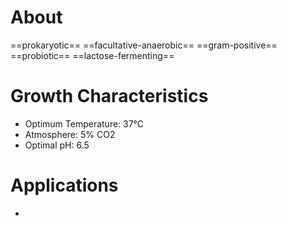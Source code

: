 # About
==prokaryotic== ==facultative-anaerobic== ==gram-positive== ==probiotic== ==lactose-fermenting==

# Growth Characteristics
- Optimum Temperature: 37°C 
- Atmosphere: 5% CO2 
- Optimal pH: 6.5

# Applications
- 
